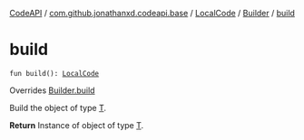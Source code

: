 [CodeAPI](../../../index.md) / [com.github.jonathanxd.codeapi.base](../../index.md) / [LocalCode](../index.md) / [Builder](index.md) / [build](.)

# build

`fun build(): `[`LocalCode`](../index.md)

Overrides [Builder.build](../../../com.github.jonathanxd.codeapi.builder/-builder/build.md)

Build the object of type [T](#).

**Return**
Instance of object of type [T](#).

